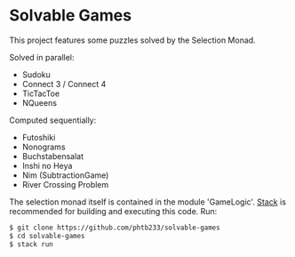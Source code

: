 # Solvable Games

This project features some puzzles solved by the Selection Monad.

Solved in parallel:
  * Sudoku
  * Connect 3 / Connect 4
  * TicTacToe
  * NQueens

Computed sequentially:
  * Futoshiki
  * Nonograms
  * Buchstabensalat
  * Inshi no Heya
  * Nim (SubtractionGame)
  * River Crossing Problem

The selection monad itself is contained in the module 'GameLogic'. 
[Stack](https://docs.haskellstack.org/en/stable/README/) is recommended for building and executing this code. 
Run:
```bash
$ git clone https://github.com/phtb233/solvable-games
$ cd solvable-games
$ stack run
```
